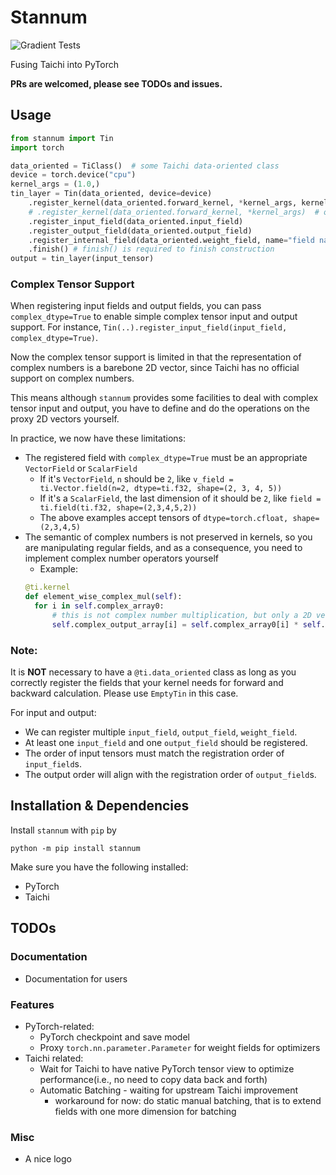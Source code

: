 # Stannum
![Gradient Tests](https://github.com/ifsheldon/stannum/actions/workflows/run_tests.yaml/badge.svg)

Fusing Taichi into PyTorch

**PRs are welcomed, please see TODOs and issues.**

## Usage

```python
from stannum import Tin
import torch

data_oriented = TiClass()  # some Taichi data-oriented class 
device = torch.device("cpu")
kernel_args = (1.0,)
tin_layer = Tin(data_oriented, device=device)
    .register_kernel(data_oriented.forward_kernel, *kernel_args, kernel_name="forward")  # on old Taichi
    # .register_kernel(data_oriented.forward_kernel, *kernel_args)  # on new Taichi
    .register_input_field(data_oriented.input_field)
    .register_output_field(data_oriented.output_field)
    .register_internal_field(data_oriented.weight_field, name="field name")
    .finish() # finish() is required to finish construction
output = tin_layer(input_tensor)
```
### Complex Tensor Support
When registering input fields and output fields, you can pass `complex_dtype=True` to enable simple complex tensor input and output support. For instance, `Tin(..).register_input_field(input_field, complex_dtype=True)`.

Now the complex tensor support is limited in that the representation of complex numbers is a barebone 2D vector, since Taichi has no official support on complex numbers.

This means although `stannum` provides some facilities to deal with complex tensor input and output, you have to define and do the operations on the proxy 2D vectors yourself.

In practice, we now have these limitations:
* The registered field with `complex_dtype=True` must be an appropriate `VectorField` or `ScalarField`
  * If it's `VectorField`, `n` should be `2`, like `v_field = ti.Vector.field(n=2, dtype=ti.f32, shape=(2, 3, 4, 5))`
  * If it's a `ScalarField`, the last dimension of it should be `2`, like `field = ti.field(ti.f32, shape=(2,3,4,5,2))`
  * The above examples accept tensors of `dtype=torch.cfloat, shape=(2,3,4,5)`
* The semantic of complex numbers is not preserved in kernels, so you are manipulating regular fields, and as a consequence, you need to implement complex number operators yourself
  * Example:
  ```python
  @ti.kernel
  def element_wise_complex_mul(self):
    for i in self.complex_array0:
        # this is not complex number multiplication, but only a 2D vector element-wise multiplication
        self.complex_output_array[i] = self.complex_array0[i] * self.complex_array1[i] 
  ```
### Note: 

It is **NOT** necessary to have a `@ti.data_oriented` class as long as you correctly register the fields that your kernel needs for forward and backward calculation. Please use `EmptyTin` in this case.

For input and output:

* We can register multiple `input_field`, `output_field`, `weight_field`.
* At least one `input_field` and one `output_field` should be registered.
* The order of input tensors must match the registration order of `input_field`s.
* The output order will align with the registration order of `output_field`s.

## Installation & Dependencies
Install `stannum` with `pip` by 

`python -m pip install stannum`

Make sure you have the following installed:
* PyTorch
* Taichi

## TODOs

### Documentation

* Documentation for users

### Features
* PyTorch-related:
  * PyTorch checkpoint and save model
  * Proxy `torch.nn.parameter.Parameter` for weight fields for optimizers
* Taichi related:
  * Wait for Taichi to have native PyTorch tensor view to optimize performance(i.e., no need to copy data back and forth)
  * Automatic Batching - waiting for upstream Taichi improvement
    * workaround for now: do static manual batching, that is to extend fields with one more dimension for batching

### Misc

* A nice logo
